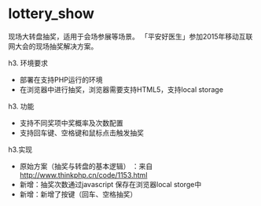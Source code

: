 # lottery_show
现场大转盘抽奖，适用于会场参展等场景。
「平安好医生」参加2015年移动互联网大会的现场抽奖解决方案。

h3. 环境要求
- 部署在支持PHP运行的环境
- 在浏览器中进行抽奖，浏览器需要支持HTML5，支持local storage

h3. 功能
- 支持不同奖项中奖概率及次数配置
- 支持回车键、空格键和鼠标点击触发抽奖


h3.实现
- 原始方案（抽奖与转盘的基本逻辑） ：来自 http://www.thinkphp.cn/code/1153.html 
- 新增：抽奖次数通过javascript 保存在浏览器local storge中
- 新增：新增了按键（回车、空格抽奖）


